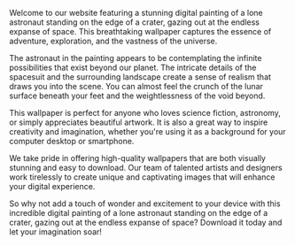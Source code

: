 <!--
Write me content for website with wallpaper "A digital painting of a lone astronaut standing on the edge of a crater, gazing out at the endless expanse of space."
-->

<!--font:Montserrat-->

Welcome to our website featuring a stunning digital painting of a lone astronaut standing on the edge of a crater, gazing out at the endless expanse of space. This breathtaking wallpaper captures the essence of adventure, exploration, and the vastness of the universe.

The astronaut in the painting appears to be contemplating the infinite possibilities that exist beyond our planet. The intricate details of the spacesuit and the surrounding landscape create a sense of realism that draws you into the scene. You can almost feel the crunch of the lunar surface beneath your feet and the weightlessness of the void beyond.

This wallpaper is perfect for anyone who loves science fiction, astronomy, or simply appreciates beautiful artwork. It is also a great way to inspire creativity and imagination, whether you're using it as a background for your computer desktop or smartphone.

We take pride in offering high-quality wallpapers that are both visually stunning and easy to download. Our team of talented artists and designers work tirelessly to create unique and captivating images that will enhance your digital experience.

So why not add a touch of wonder and excitement to your device with this incredible digital painting of a lone astronaut standing on the edge of a crater, gazing out at the endless expanse of space? Download it today and let your imagination soar!
